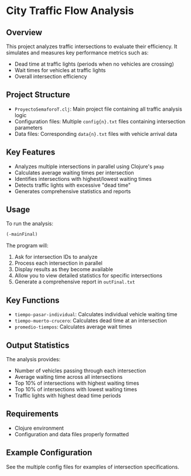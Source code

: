 # City Traffic Flow Analysis

## Overview
This project analyzes traffic intersections to evaluate their efficiency. It simulates and measures key performance metrics such as:

- Dead time at traffic lights (periods when no vehicles are crossing)
- Wait times for vehicles at traffic lights
- Overall intersection efficiency

## Project Structure
- `ProyectoSemaforoT.clj`: Main project file containing all traffic analysis logic
- Configuration files: Multiple `config{n}.txt` files containing intersection parameters
- Data files: Corresponding `data{n}.txt` files with vehicle arrival data

## Key Features
- Analyzes multiple intersections in parallel using Clojure's `pmap`
- Calculates average waiting times per intersection
- Identifies intersections with highest/lowest waiting times
- Detects traffic lights with excessive "dead time"
- Generates comprehensive statistics and reports

## Usage
To run the analysis:

```clojure
(-mainFinal)
```

The program will:

1. Ask for intersection IDs to analyze
2. Process each intersection in parallel
3. Display results as they become available
4. Allow you to view detailed statistics for specific intersections
5. Generate a comprehensive report in `outFinal.txt`

## Key Functions
- `tiempo-pasar-individual`: Calculates individual vehicle waiting time
- `tiempo-muerto-crucero`: Calculates dead time at an intersection
- `promedio-tiempos`: Calculates average wait times

## Output Statistics
The analysis provides:

- Number of vehicles passing through each intersection
- Average waiting time across all intersections
- Top 10% of intersections with highest waiting times
- Top 10% of intersections with lowest waiting times
- Traffic lights with highest dead time periods

## Requirements
- Clojure environment
- Configuration and data files properly formatted

## Example Configuration
See the multiple config files for examples of intersection specifications.
